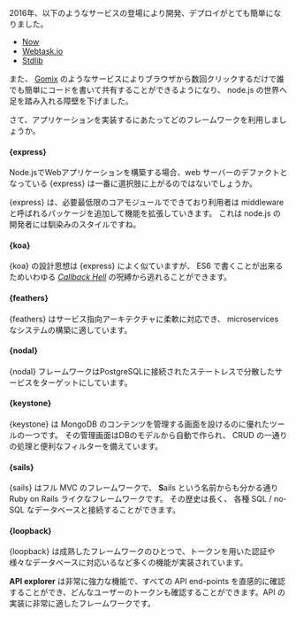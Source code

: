 2016年、以下のようなサービスの登場により開発、デプロイがとても簡単になりました。

* [Now](https://zeit.co/now)
* [Webtask.io](https://webtask.io/)
* [Stdlib](https://stdlib.com/)

また、 [Gomix](https://gomix.com) のようなサービスによりブラウザから数回クリックするだけで誰でも簡単にコードを書いて共有することができるようになり、 node.js の世界へ足を踏み入れる障壁を下げました。

さて、アプリケーションを実装するにあたってどのフレームワークを利用しましょうか。

#### {express}

Node.jsでWebアプリケーションを構築する場合、web サーバーのデファクトとなっている {express} は一番に選択肢に上がるのではないでしょうか。

 {express} は、必要最低限のコアモジュールでできており利用者は middleware と呼ばれるパッケージを追加して機能を拡張していきます。
 これは node.js の開発者には馴染みのスタイルですね。
 
#### {koa}

{koa} の設計思想は {express} によく似ていますが、 ES6 で書くことが出来るためいわゆる *[ Callback Hell](https://www.sitepoint.com/saved-from-callback-hell/)* の呪縛から逃れることができます。

#### {feathers}

{feathers} はサービス指向アーキテクチャに柔軟に対応でき、 microservices なシステムの構築に適しています。

#### {nodal}

{nodal} フレームワークはPostgreSQLに接続されたステートレスで分散したサービスをターゲットにしています。

#### {keystone}

{keystone} は MongoDB のコンテンツを管理する画面を設けるのに優れたツールの一つです。
その管理画面はDBのモデルから自動で作られ、 CRUD の一通りの処理と便利なフィルターを備えています。

#### {sails}

{sails} はフル MVC のフレームワークで、 **S**ails という名前からも分かる通り Ruby on Rails ライクなフレームワークです。 その歴史は長く、 各種 SQL / no-SQL なデータベースと接続することができます。

#### {loopback}

{loopback} は成熟したフレームワークのひとつで、トークンを用いた認証や様々なデータベースに対応いるなど多くの機能が実装されています。

 **API explorer** は非常に強力な機能で、すべての API end-points を直感的に確認することができ、どんなユーザーのトークンも確認することができます。API の実装に非常に適したフレームワークです。
